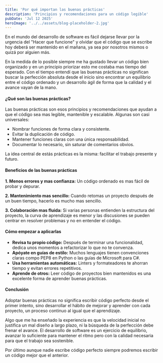 ```yaml
---
title: 'Por qué importan las buenas prácticas'
description: 'Principios y recomendaciones para un código legible'
pubDate: 'Jul 12 2025'
heroImage: '../../assets/blog-placeholder-2.jpg'
---
```


En el mundo del desarrollo de software es fácil dejarse llevar por la urgencia del "Hacer que funcione" y olvidar que el código que se escribe hoy deberá ser mantenido en el mañana, ya sea por nosotros mismos o quizá por alguien más.

En la medida de lo posible siempre me ha gustado llevar un código bien organizado y en un principio priorizar esto me costaba mas tiempo del esperado. Con el tiempo entendí que las buenas prácticas no significan buscar la perfección absoluta desde el inicio sino encontrar un equilibrio entre el código ordenado y un desarrollo ágil de forma que la calidad y el avance vayan de la mano.

#### ¿Qué son las buenas prácticas?
Las buenas prácticas son esos principios y recomendaciones que ayudan a que el código sea mas legible, mantenible y escalable. Algunas son casi universales:

- Nombrar funciones de forma clara y consistente.
- Evitar la duplicación de código.
- Mantener funciones claras con una única responsabilidad.
- Documentar lo necesario, sin saturar de comentarios obvios.

La idea central de estás prácticas es la misma: facilitar el trabajo presente y futuro.

#### Beneficios de las buenas prácticas
**1. Menos errores y mas confianza:** Un código ordenado es mas fácil de probar y depurar.

**2. Mantenimiento mas sencillo:** Cuando retomas un proyecto después de un buen tiempo, hacerlo es mucho mas sencillo.

**3. Colaboración mas fluida:** Si varias personas entienden la estructura del proyecto, la curva de aprendizaje es menor y las discusiones se pueden centrar en resolver problemas y no en entender el código.

#### Cómo empezar a aplicarlas
- **Revisa tu propio código:** Después de terminar una funcionalidad, dedica unos momentos a refactorizar lo que no te convenza.
- **Apóyate en guías de estilo:** Muchos lenguajes tienen convenciones claras compo PEP8 en Python o las guías de Microsoft para C#.
- **Usa herramientas automáticas:** Linters y formateadores te ahorran tiempo y evitan errores repetitivos.
- **Aprende de otros:** Leer código de proyectos bien mantenidos es una excelente forma de aprender buenas prácticas.

#### Conclusión
Adoptar buenas prácticas no significa escribir código perfecto desde el primer intento, sino desarrollar el hábito de mejorar y aprender con cada proyecto, un proceso continuo al igual que el aprendizaje.

Algo que me ha enseñado la experiencia es que la velocidad inicial no justifica un mal diseño a largo plazo, ni la búsqueda de la perfección debe frenar el avance. El desarrollo de software es un ejercicio de equilibrio, avanzar lo suficiente para mantener el ritmo pero con la calidad necesaria para que el trabajo sea sostenible.

Por último aunque nadie escribe código perfecto siempre podremos escribir un código mejor que el anterior.